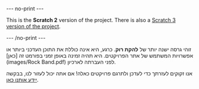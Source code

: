 --- no-print ---

This is the **Scratch 2** version of the project. There is also a [Scratch 3 version of the project](https://projects.raspberrypi.org/he-IL/projects/rock-band).

--- /no-print ---

זוהי גרסה ישנה יותר של **להקת רוק**. כרגע, היא אינה כוללת את התוכן העדכני ביותר או אפשרויות המשתמש של אתר הפרויקטים. היא תהיה זמינה באופן זמני בפורמט זה [כאן](images/Rock Band.pdf) לפני העברתה לארכיון.

אנו זקוקים לעזרתך כדי לעדכן ולתרגם פרויקטים כאלה! אם אתה יכול לעזור לנו, בבקשה [יידע אותנו כאן](https://rpf.io/translators).
